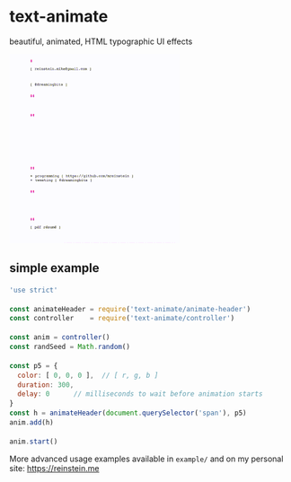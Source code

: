 # text-animate

beautiful, animated, HTML typographic UI effects

![alt text](example.gif "example of usage from my personal website https://reinstein.me")


## simple example

```javascript
'use strict'

const animateHeader = require('text-animate/animate-header')
const controller    = require('text-animate/controller')

const anim = controller()
const randSeed = Math.random()

const p5 = {
  color: [ 0, 0, 0 ],  // [ r, g, b ]
  duration: 300,
  delay: 0      // milliseconds to wait before animation starts
}
const h = animateHeader(document.querySelector('span'), p5)
anim.add(h)

anim.start()
```

More advanced usage examples available in `example/` and on my personal site: https://reinstein.me
